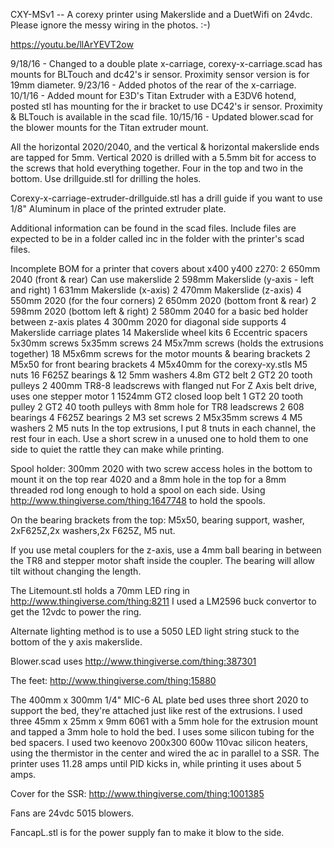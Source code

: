 CXY-MSv1 -- A corexy printer using Makerslide and a DuetWifi on 24vdc. Please ignore the messy wiring in the photos. :-)

https://youtu.be/llArYEVT2ow

9/18/16 - Changed to a double plate x-carriage, corexy-x-carriage.scad has mounts for BLTouch and dc42's ir sensor. Proximity sensor version is for 19mm diameter.
9/23/16 - Added photos of the rear of the x-carriage.
10/1/16 - Added mount for E3D's Titan Extruder with a E3DV6 hotend, posted stl has mounting for the ir bracket to use DC42's ir sensor. Proximity & BLTouch is available in the scad file.
10/15/16 - Updated blower.scad for the blower mounts for the Titan extruder mount.

All the horizontal 2020/2040, and the vertical & horizontal makerslide ends are tapped for 5mm.
Vertical 2020 is drilled with a 5.5mm bit for access to the screws that hold everything together. Four in the top and two in the bottom. Use drillguide.stl for drilling the holes.

Corexy-x-carriage-extruder-drillguide.stl has a drill guide if you want to use 1/8" Aluminum in place of the printed extruder plate.

Additional information can be found in the scad files. Include files are expected to be in a folder called inc in the folder with the printer's scad files.

Incomplete BOM for a printer that covers about x400 y400 z270:
2 650mm 2040 (front & rear) Can use makerslide
2 598mm Makerslide (y-axis - left and right)
1 631mm Makerslide (x-axis)
2 470mm Makerslide (z-axis)
4 550mm 2020 (for the four corners)
2 650mm 2020 (bottom front & rear)
2 598mm 2020 (bottom left & right)
2 580mm 2040 for a basic bed holder between z-axis plates
4 300mm 2020 for diagonal side supports
4 Makerslide carriage plates
14 Makerslide wheel kits
6 Eccentric spacers
5x30mm screws
5x35mm screws
24 M5x7mm screws (holds the extrusions together)
18 M5x6mm screws for the motor mounts & bearing brackets
2 M5x50 for front bearing brackets
4 M5x40mm for the corexy-xy.stls
M5 nuts
16 F625Z bearings & 12 5mm washers
4.8m GT2 belt
2 GT2 20 tooth pulleys
2 400mm TR8-8 leadscrews with flanged nut
For Z Axis belt drive, uses one stepper motor
1 1524mm GT2 closed loop belt
1 GT2 20 tooth pulley
2 GT2 40 tooth pulleys with 8mm hole for TR8 leadscrews
2 608 bearings
4 F625Z bearings
2 M3 set screws
2 M5x35mm screws
4 M5 washers
2 M5 nuts
In the top extrusions, I put 8 tnuts in each channel, the rest four in each. Use a short screw in a unused one to hold them to one side to quiet the rattle they can make while printing.

Spool holder: 300mm 2020 with two screw access holes in the bottom to mount it on the top rear 4020 and a 8mm hole in the top for a 8mm threaded rod long enough to hold a spool on each side. Using http://www.thingiverse.com/thing:1647748 to hold the spools.

On the bearing brackets from the top: M5x50, bearing support, washer, 2xF625Z,2x washers,2x F625Z, M5 nut.

If you use metal couplers for the z-axis, use a 4mm ball bearing in between the TR8 and stepper motor shaft inside the coupler. The bearing will allow tilt without changing the length.

The Litemount.stl holds a 70mm LED ring in http://www.thingiverse.com/thing:8211 I used a LM2596 buck convertor to get the 12vdc to power the ring.

Alternate lighting method is to use a 5050 LED light string stuck to the bottom of the y axis makerslide.

Blower.scad uses http://www.thingiverse.com/thing:387301

The feet: http://www.thingiverse.com/thing:15880

The 400mm x 300mm 1/4" MIC-6 AL plate bed uses three short 2020 to support the bed, they're attached just like rest of the extrusions. I used three 45mm x 25mm x 9mm 6061 with a 5mm hole for the extrusion mount and tapped a 3mm hole to hold the bed. I uses some silicon tubing for the bed spacers. I used two keenovo 200x300 600w 110vac silicon heaters, using the thermistor in the center and wired the ac in parallel to a SSR. The printer uses 11.28 amps until PID kicks in, while printing it uses about 5 amps.

Cover for the SSR: http://www.thingiverse.com/thing:1001385

Fans are 24vdc 5015 blowers.

FancapL.stl is for the power supply fan to make it blow to the side.
